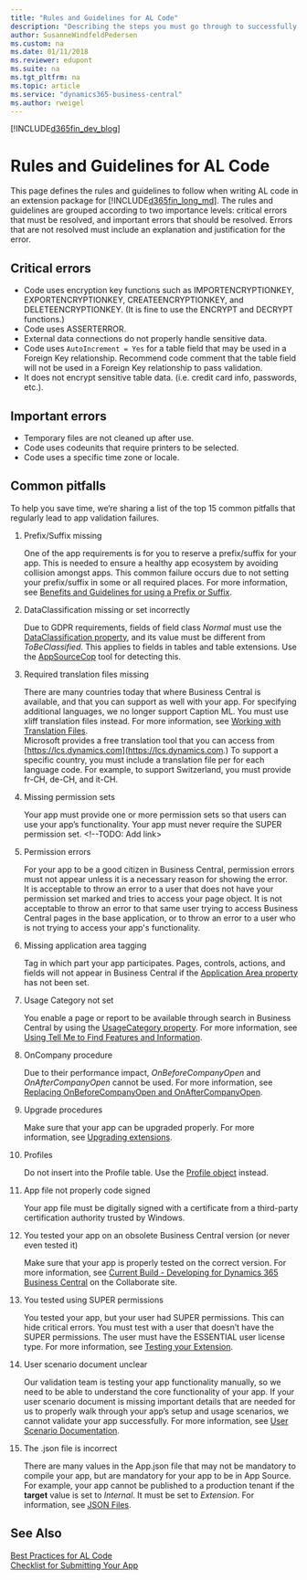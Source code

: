 ```yaml
---
title: "Rules and Guidelines for AL Code"
description: "Describing the steps you must go through to successfully submit your Dynamics 365 Business Central app to AppSource."
author: SusanneWindfeldPedersen
ms.custom: na
ms.date: 01/11/2018
ms.reviewer: edupont
ms.suite: na
ms.tgt_pltfrm: na
ms.topic: article
ms.service: "dynamics365-business-central"
ms.author: rweigel
---
```


[!INCLUDE[d365fin_dev_blog](../developer/includes/d365fin_dev_blog.md)]

# Rules and Guidelines for AL Code

This page defines the rules and guidelines to follow when writing AL code in an extension package for [!INCLUDE[d365fin_long_md](../includes/d365fin_long_md.md)]. The rules and guidelines are grouped according to two importance levels: critical errors that must be resolved, and important errors that should be resolved. Errors that are not resolved must include an explanation and justification for the error.

## Critical errors

- Code uses encryption key functions such as IMPORTENCRYPTIONKEY, EXPORTENCRYPTIONKEY, CREATEENCRYPTIONKEY, and DELETEENCRYPTIONKEY. (It is fine to use the ENCRYPT and DECRYPT functions.)
- Code uses ASSERTERROR.
- External data connections do not properly handle sensitive data.
- Code uses `AutoIncrement = Yes` for a table field that may be used in a Foreign Key relationship. Recommend code comment that the table field will not be used in a Foreign Key relationship to pass validation.
- It does not encrypt sensitive table data. (i.e. credit card info, passwords, etc.).

## Important errors

- Temporary files are not cleaned up after use.
- Code uses codeunits that require printers to be selected.
- Code uses a specific time zone or locale.

## Common pitfalls

To help you save time, we‘re sharing a list of the top 15 common pitfalls that regularly lead to app validation failures.  

1. Prefix/Suffix missing

    One of the app requirements is for you to reserve a prefix/suffix for your app. This is needed to ensure a healthy app ecosystem by avoiding collision amongst apps. This common failure occurs due to not setting your prefix/suffix in some or all required places. For more information, see [Benefits and Guidelines for using a Prefix or Suffix](apptest-prefix-suffix.md).  
2. DataClassification missing or set incorrectly

    Due to GDPR requirements, fields of field class *Normal* must use the [DataClassification property](../developer/properties/devenv-dataclassification-property.md), and its value must be different from *ToBeClassified*. This applies to fields in tables and table extensions. Use the [AppSourceCop](../developer/devenv-using-code-analysis-tool.md) tool for detecting this.  
3. Required translation files missing

    There are many countries today that where Business Central is available, and that you can support as well with your app. For specifying additional languages, we no longer support Caption ML. You must use xliff translation files instead. For more information, see [Working with Translation Files](../developer/devenv-work-with-translation-files.md).  
    Microsoft provides a free translation tool that you can access from [https://lcs.dynamics.com](https://lcs.dynamics.com.)
    To support a specific country, you must include a translation file per for each language code. For example, to support Switzerland, you must provide fr-CH, de-CH, and it-CH.
4. Missing permission sets

    Your app must provide one or more permission sets so that users can use your app’s functionality. Your app must never require the SUPER permission set. <!--TODO: Add link>
5. Permission errors

    For your app to be a good citizen in Business Central, permission errors must not appear unless it is a necessary reason for showing the error.  
    It is acceptable to throw an error to a user that does not have your permission set marked and tries to access your page object.
    It is not acceptable to throw an error to that same user trying to access Business Central pages in the base application, or to throw an error to a user who is not trying to access your app's functionality.
6. Missing application area tagging

    Tag in which part your app participates. Pages, controls, actions, and fields will not appear in Business Central if the [Application Area property](../developer/properties/devenv-applicationarea-property.md) has not been set.
7. Usage Category not set

    You enable a page or report to be available through search in Business Central by using the [UsageCategory property](../developer/properties/devenv-usagecategory-property.md). For more information, see [Using Tell Me to Find Features and Information](/dynamics365/business-central/ui-search).
8. OnCompany procedure

    Due to their performance impact, *OnBeforeCompanyOpen* and *OnAfterCompanyOpen* cannot be used. For more information, see [Replacing OnBeforeCompanyOpen and OnAfterCompanyOpen](apptest-onbeforecompanyopen.md).
9. Upgrade procedures

    Make sure that your app can be upgraded properly. For more information, see [Upgrading extensions](../developer/devenv-upgrading-extensions.md).
10. Profiles

    Do not insert into the Profile table. Use the [Profile object](../developer/devenv-profile-object.md) instead.
11. App file not properly code signed

    Your app file must be digitally signed with a certificate from a third-party certification authority trusted by Windows.
12. You tested your app on an obsolete Business Central version (or never even tested it)

    Make sure that your app is properly tested on the correct version. For more information, see [Current Build - Developing for Dynamics 365 Business Central](https://partner.microsoft.com/en-us/dashboard/collaborate/packages/4756) on the Collaborate site.
13. You tested using SUPER permissions

    You tested your app, but your user had SUPER permissions. This can hide critical errors. You must test with a user that doesn’t have the SUPER permissions. The user must have the ESSENTIAL user license type. For more information, see [Testing your Extension](apptest-testingyourextension.md).  
14. User scenario document unclear

    Our validation team is testing your app functionality manually, so we need to be able to understand the core functionality of your app. If your user scenario document is missing important details that are needed for us to properly walk through your app’s setup and usage scenarios, we cannot validate your app successfully. For more information, see [User Scenario Documentation](apptest-userscenario.md).
15. The .json file is incorrect

    There are many values in the App.json file that may not be mandatory to compile your app, but are mandatory for your app to be in App Source. For example, your app cannot be published to a production tenant if the **target** value is set to *Internal*. It must be set to *Extension*. For information, see [JSON Files](../developer/devenv-json-files.md).

## See Also

[Best Practices for AL Code](apptest-bestpracticesforalcode.md)    
[Checklist for Submitting Your App](../developer/devenv-checklist-submission.md)  

